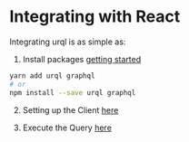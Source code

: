# Integrating with React

Integrating urql is as simple as:

1. Install packages [getting started](https://formidable.com/open-source/urql/docs/basics/react-preact/)

```sh
yarn add urql graphql
# or
npm install --save urql graphql
```

2. Setting up the Client [here](src/App.js)

3. Execute the Query [here](src/pages/PaginatedNpmSearch.js)
